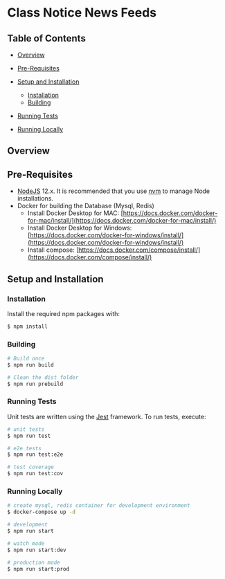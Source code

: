 # Class Notice News Feeds

## Table of Contents

- [Overview](#overview)

- [Pre-Requisites](#pre-requisites)

- [Setup and Installation](#setup-and-installation)
  - [Installation](installation)
  - [Building](building)
- [Running Tests](running-tests)
- [Running Locally](running-locally)



## Overview



## Pre-Requisites

- [NodeJS](https://nodejs.org/en/) 12.x. It is recommended that you use [nvm](https://github.com/nvm-sh/nvm) to manage Node installations.
- Docker for building the Database (Mysql, Redis)
  - Install Docker Desktop for MAC: [https://docs.docker.com/docker-for-mac/install/](https://docs.docker.com/docker-for-mac/install/)
  -  Install Docker Desktop for Windows: [https://docs.docker.com/docker-for-windows/install/](https://docs.docker.com/docker-for-windows/install/)
  -  Install compose: [https://docs.docker.com/compose/install/](https://docs.docker.com/compose/install/)



## Setup and Installation

### Installation

Install the required npm packages with:

```bash
$ npm install
```

### Building

```bash
# Build once
$ npm run build

# Clean the dist folder
$ npm run prebuild
```

### Running Tests

Unit tests are written using the [Jest](https://jestjs.io/) framework. To run tests, execute:

```bash
# unit tests
$ npm run test

# e2e tests
$ npm run test:e2e

# test coverage
$ npm run test:cov
```

### Running Locally

```bash
# create mysql, redis container for development environment
$ docker-compose up -d 

# development
$ npm run start

# watch mode
$ npm run start:dev

# production mode
$ npm run start:prod
```

